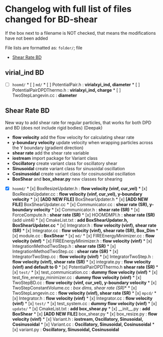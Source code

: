 # Changelog with full list of files changed for BD-shear


If the box next to a filename is NOT checked, that means the modifications have not been added

File lists are formatted as: `folder/`; file

* [Shear Rate BD](/changelog.md#shear-rate-BD)

## virial_ind BD
* [ ] `hoomd/`
        * [ ] `md/`
                * [ ] PotentialPair.h : **virialxyi_ind, diameter**
                * [ ] PotentialPairDPDThermo.h : **virialxyi_ind, charge**
                * [ ] TwoStepLangevin.cc : **diameter**

## Shear Rate BD
New way to add shear rate for regular particles, that works for both DPD and BD (does not include rigid bodies) (Deepak)
- **flow velocity** add the flow velocity for calculating shear rate
- **y-boundary velocity** update velocity when wrapping particles across the Y boundary (gradient direction)
- **shear rate** add the shear rate variable
- **iostream** import package for Variant class
- **Oscillatory** create variant class for oscillatory shear
- **Sinusoidal** create variant class for sinusoidal oscillation
- **Cosinusoidal** create variant class for cosinusoidal oscillation
- **BoxShear** and **box_shear.py** new classes for shearing


* [x] `hoomd/`
        * [x] BoxResizeUpdater.h : **flow velocity (vinf, cur_vel)**
        * [x] BoxResizeUpdater.cc : **flow velocity (vinf, cur_vel), y-boundary velocity**
        * [x] **[ADD NEW FILE]** BoxShearUpdater.h
        * [x] **[ADD NEW FILE]** BoxShearUpdater.cc
        * [x] Communicator.cc : **shear rate (SR), y-boundary velocity**
        * [x] Communicator.h : **shear rate (SR)**
        * [x] ForceCompute.h : **shear rate (SR)**
        * [x] HOOMDMPI.h : **shear rate (SR)** (add uint4) 
        * [x] CmakeList.txt : **add BoxShearUpdater.h, BoxShearUpdater.cc**
        * [x] Integrator.h : **flow velocity (vinf), shear rate (SR)**
        * [x] Integrator.cc : **flow velocity (vinf), shear rate (SR), Box_Dim**
        * [x] module.cc : **BoxShear**
        * [x] `md/`
                * [x] FIREEnergyMinimizer.cc : **flow velocity (vinf)**
                * [x] FIREEnergyMinimizer.h : **flow velocity (vinf)**
                * [x] IntegrationMethodTwoStep.h : **shear rate (SR)**
                * [x] IntegrationMethodTwoStep.cc : **shear rate (SR)**
                * [x] IntegratorTwoStep.cc : **flow velocity (vinf)**
                * [x] IntegratorTwoStep.h : **flow velocity (vinf), shear rate (SR)**
                * [x] integrate.py : **flow velocity (vinf) and default to 0**
                * [x] PotentialPairDPDThermo.h **shear rate (SR)**
                * [x] `test/`
                        * [x] test_communication.cc : **dummy flow velocity (vinf)** 
                        * [x] test_fire_energy_minimizer.cc : **dummy flow velocity (vinf)**
                * [x] TwoStepBD.cc : **flow velocity (vinf, cur_vel), y-boundary velocity**
                * [x] TwoStepConstantVolume.cc : *box dims, shear rate (SR)**
                * [x] TwoStepLangevin.cc : **flow velocity (vinf), shear rate (SR)**
        * [x] `mpcd/`
                * [x] Integrator.h : **flow velocity (vinf)**
                * [x] Integrator.cc : **flow velocity (vinf)**
        * [x] `test/` 
                * [x] test_system.cc : **dummy flow velocity (vinf)**
        * [x] `update/`
                * [x] CmakeList.txt : **add box_shear.py**
                * [x] \_\_init\_\_.py : **add BoxShear**
                * [x] **[ADD NEW FILE]** box_shear.py
                * [x] box_resize.py : **flow velocity (vinf)**
        * [x] Variant.h : **iostream, Oscillatory, Sinusoidal, Cosinusoidal**
        * [x] Variant.cc : **Oscillatory, Sinusoidal, Cosinusoidal**
        * [x] variant.py : **Oscillatory, Sinusoidal, Cosinusoidal**
